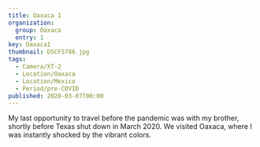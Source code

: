 ```yaml
---
title: Oaxaca 1
organization: 
  group: Oaxaca
  entry: 1
key: Oaxaca1
thumbnail: DSCF5786.jpg
tags:
  - Camera/XT-2
  - Location/Oaxaca
  - Location/Mexico
  - Period/pre-COVID
published: 2020-03-07T00:00
---
```

My last opportunity to travel before the pandemic was with my brother, shortly before Texas shut down in March 2020. We visited Oaxaca, where I was instantly shocked by the vibrant colors.
